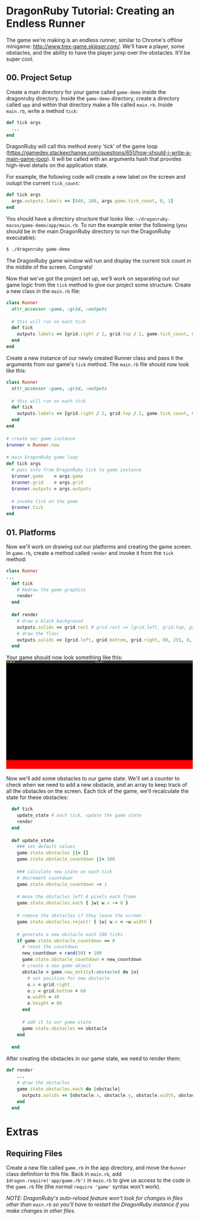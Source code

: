 # DragonRuby Tutorial: Creating an Endless Runner

The game we're making is an endless runner, similar to Chrome's offline minigame: http://www.trex-game.skipser.com/. We'll have a player, some obstacles, and the ability to have the player jump over the obstacles. It'll be super cool.

## 00. Project Setup

Create a main directory for your game called `game-demo` inside the dragonruby directory. Inside the `game-demo` directory, create a directory called `app` and within that directory make a file called `main.rb`. Inside `main.rb`, write a method `tick`: 

```ruby
def tick args
  ...
end
```

DragonRuby will call this method every 'tick' of the game loop (https://gamedev.stackexchange.com/questions/651/how-should-i-write-a-main-game-loop). It will be called with an arguments hash that provides high-level details on the application state.

For example, the following code will create a new label on the screen and outupt the current `tick_count`:

```ruby
def tick args
  args.outputs.labels << [640, 380, args.game.tick_count, 0, 1]
end
```

You should have a directory structure that looks like: `~/dragonruby-macos/game-demo/app/main.rb`. To run the example enter the following (you should be in the main DragonRuby directory to run the DragonRuby executable): 

```bash
$ ./dragonruby game-demo
```

The DragonRuby game window will run and display the current tick count in the middle of the screen. Congrats!

Now that we've got the project set up, we'll work on separating out our game logic from the `tick` method to give our project some structure. Create a new class in the `main.rb` file:

```ruby
class Runner
  attr_accessor :game, :grid, :outputs

  # this will run on each tick
  def tick
    outputs.labels << [grid.right / 2, grid.top / 2, game.tick_count, 0, 1]
  end
end
```

Create a new instance of our newly created Runner class and pass it the arguments from our game's `tick` method. The `main.rb` file should now look like this:

```ruby
class Runner
  attr_accessor :game, :grid, :outputs

  # this will run on each tick
  def tick
    outputs.labels << [grid.right / 2, grid.top / 2, game.tick_count, 0, 1]
  end
end

# create our game instance
$runner = Runner.new

# main DragonRuby game loop
def tick args
  # pass info from DragonRuby tick to game instance
  $runner.game    = args.game
  $runner.grid    = args.grid
  $runner.outputs = args.outputs

  # invoke tick on the game
  $runner.tick
end
```

## 01. Platforms

Now we'll work on drawing out our platforms and creating the game screen. In `game.rb`, create a method called `render` and invoke it from the `tick` method:

```ruby
class Runner
...
  def tick
    # Redraw the game graphics
    render
  end

  def render
    # draw a black background
    outputs.solids << grid.rect # grid.rect == [grid.left, grid.top, grid.bottom, grid.right]
    # draw the floor
    outputs.solids << [grid.left, grid.bottom, grid.right, 60, 255, 0, 0, 255]
  end
```

Your game should now look something like this:
![01](./assets/01.png?raw=true "Floor")

Now we'll add some obstacles to our game state. We'll set a counter to check when we need to add a new obstacle, and an array to keep track of all the obstacles on the screen. Each tick of the game, we'll recalculate the state for these obstacles:

```ruby
  def tick
    update_state # each tick, update the game state
    render
  end

  def update_state
    ### set default values
    game.state.obstacles ||= []
    game.state.obstacle_countdown ||= 100
    
    ### calculate new state on each tick
    # decrement countdown
    game.state.obstacle_countdown -= 1

    # move the obstacles left 8 pixels each frame
    game.state.obstacles.each { |w| w.x -= 8 }
    
    # remove the obstacles if they leave the screen
    game.state.obstacles.reject! { |w| w.x < -w.width }

    # generate a new obstacle each 100 ticks
    if game.state.obstacle_countdown == 0
      # reset the countdown
      new_countdown = rand(50) + 100
      game.state.obstacle_countdown = new_countdown
      # create a new game object
      obstacle = game.new_entity(:obstacle) do |o|
        # set position for new obstacle
        o.x = grid.right
        o.y = grid.bottom + 60
        o.width = 40
        o.height = 80
      end
      
      # add it to our game state
      game.state.obstacles << obstacle
    end

  end
```

After creating the obstacles in our game state, we need to render them:

```ruby
def render
    ...
    # draw the obstacles
    game.state.obstacles.each do |obstacle| 
      outputs.solids << [obstacle.x, obstacle.y, obstacle.width, obstacle.height, 255, 0, 0, 255]
    end
  end
```


# Extras
## Requiring Files
Create a new file called `game.rb` in the app directory, and move the `Runner` class definition to this file. Back in `main.rb`, add `$dragon.require('app/game.rb')` in `main.rb` to give us access to the code in the `game.rb` file (the normal `require 'game'` syntax won't work). 

_NOTE: DragonRuby's auto-reload feature won't look for changes in files other than `main.rb` so you'll have to restart the DragonRuby instance if you make changes in other files._